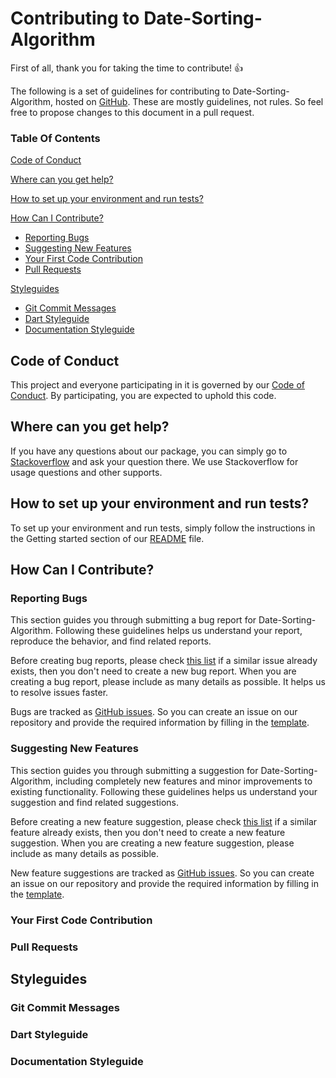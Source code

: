 # Contributing to Date-Sorting-Algorithm

First of all, thank you for taking the time to contribute! :+1:

The following is a set of guidelines for contributing to Date-Sorting-Algorithm, hosted on [GitHub](https://github.com/marcelhans/date_sorting_algorithm). These are mostly guidelines, not rules. So feel free to propose changes to this document in a pull request.

### Table Of Contents

[Code of Conduct](#code-of-conduct)

[Where can you get help?](#where-can-you-get-help)

[How to set up your environment and run tests?](#how-to-set-up-your-environment-and-run-tests)

[How Can I Contribute?](#how-can-i-contribute)
  * [Reporting Bugs](#reporting-bugs)
  * [Suggesting New Features](#suggesting-new-features)
  * [Your First Code Contribution](#your-first-code-contribution)
  * [Pull Requests](#pull-requests)

[Styleguides](#styleguides)
  * [Git Commit Messages](#git-commit-messages)
  * [Dart Styleguide](#dart-styleguide)
  * [Documentation Styleguide](#documentation-styleguide)

## Code of Conduct

This project and everyone participating in it is governed by our [Code of Conduct](CODE_OF_CONDUCT.md). By participating, you are expected to uphold this code.

## Where can you get help?

If you have any questions about our package, you can simply go to [Stackoverflow](https://stackoverflow.com/) and ask your question there. We use Stackoverflow for usage questions and other supports.

## How to set up your environment and run tests?

To set up your environment and run tests, simply follow the instructions in the Getting started section of our [README](README.md) file.

## How Can I Contribute?

### Reporting Bugs

This section guides you through submitting a bug report for Date-Sorting-Algorithm. Following these guidelines helps us understand your report, reproduce the behavior, and find related reports.

Before creating bug reports, please check [this list](https://github.com/marcelhans/date_sorting_algorithm/issues) if a similar issue already exists, then you don't need to create a new bug report. When you are creating a bug report, please include as many details as possible. It helps us to resolve issues faster.

Bugs are tracked as [GitHub issues](https://github.com/marcelhans/date_sorting_algorithm/issues). So you can create an issue on our repository and provide the required information by filling in the [template](.github/issue_template.md).

### Suggesting New Features

This section guides you through submitting a suggestion for Date-Sorting-Algorithm, including completely new features and minor improvements to existing functionality. Following these guidelines helps us understand your suggestion and find related suggestions.

Before creating a new feature suggestion, please check [this list](https://github.com/marcelhans/date_sorting_algorithm/issues) if a similar feature already exists, then you don't need to create a new feature suggestion. When you are creating a new feature suggestion, please include as many details as possible.

New feature suggestions are tracked as [GitHub issues](https://github.com/marcelhans/date_sorting_algorithm/issues). So you can create an issue on our repository and provide the required information by filling in the [template](.github/).


### Your First Code Contribution

### Pull Requests

## Styleguides

### Git Commit Messages

### Dart Styleguide

### Documentation Styleguide
